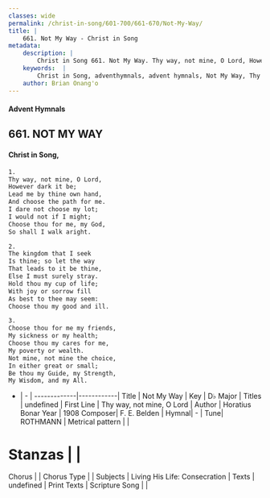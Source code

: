 ```yaml
---
classes: wide
permalink: /christ-in-song/601-700/661-670/Not-My-Way/
title: |
    661. Not My Way - Christ in Song
metadata:
    description: |
        Christ in Song 661. Not My Way. Thy way, not mine, O Lord, However dark it be; Lead me by thine own hand, And choose the path for me. I dare not choose my lot; I would not if I might; Choose thou for me, my God,  So shall I walk aright.
    keywords:  |
        Christ in Song, adventhymnals, advent hymnals, Not My Way, Thy way, not mine, O Lord. 
    author: Brian Onang'o
---
```


#### Advent Hymnals
## 661. NOT MY WAY
####  Christ in Song,

```txt
1.
Thy way, not mine, O Lord,
However dark it be;
Lead me by thine own hand,
And choose the path for me.
I dare not choose my lot;
I would not if I might;
Choose thou for me, my God, 
So shall I walk aright.

2.
The kingdom that I seek
Is thine; so let the way
That leads to it be thine,
Else I must surely stray.
Hold thou my cup of life;
With joy or sorrow fill
As best to thee may seem:
Choose thou my good and ill.

3.
Choose thou for me my friends,
My sickness or my health;
Choose thou my cares for me,
My poverty or wealth.
Not mine, not mine the choice,
In either great or small;
Be thou my Guide, my Strength, 
My Wisdom, and my All.

```

- |   -  |
-------------|------------|
Title | Not My Way |
Key | D♭ Major |
Titles | undefined |
First Line | Thy way, not mine, O Lord |
Author | Horatius Bonar
Year | 1908
Composer| F. E. Belden |
Hymnal|  - |
Tune| ROTHMANN |
Metrical pattern | |
# Stanzas |  |
Chorus |  |
Chorus Type |  |
Subjects | Living His Life: Consecration |
Texts | undefined |
Print Texts | 
Scripture Song |  |
    
